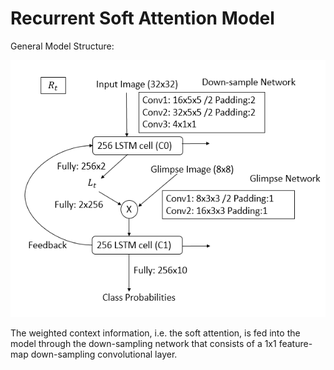 # Recurrent Soft Attention Model
General Model Structure:

![RSAM structure for 1 timestamp](https://github.com/renll/RSAM/raw/master/111.png)


The weighted context information, i.e. the soft attention, is fed into the model through the down-sampling network that consists of a 1x1 feature-map down-sampling convolutional layer.
